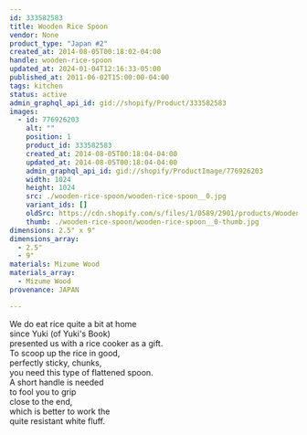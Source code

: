 ```yaml
---
id: 333582583
title: Wooden Rice Spoon
vendor: None
product_type: "Japan #2"
created_at: 2014-08-05T00:18:02-04:00
handle: wooden-rice-spoon
updated_at: 2024-01-04T12:16:33-05:00
published_at: 2011-06-02T15:00:00-04:00
tags: kitchen
status: active
admin_graphql_api_id: gid://shopify/Product/333582583
images:
  - id: 776926203
    alt: ""
    position: 1
    product_id: 333582583
    created_at: 2014-08-05T00:18:04-04:00
    updated_at: 2014-08-05T00:18:04-04:00
    admin_graphql_api_id: gid://shopify/ProductImage/776926203
    width: 1024
    height: 1024
    src: ./wooden-rice-spoon/wooden-rice-spoon__0.jpg
    variant_ids: []
    oldSrc: https://cdn.shopify.com/s/files/1/0589/2901/products/Wooden-Rice-Spoon.jpeg?v=1407212284
    thumb: ./wooden-rice-spoon/wooden-rice-spoon__0-thumb.jpg
dimensions: 2.5" x 9"
dimensions_array:
  - 2.5"
  - 9"
materials: Mizume Wood
materials_array:
  - Mizume Wood
provenance: JAPAN

---
```


We do eat rice quite a bit at home  
since Yuki (of Yuki's Book)  
presented us with a rice cooker as a gift.  
To scoop up the rice in good,  
perfectly sticky, chunks,  
you need this type of flattened spoon.  
A short handle is needed  
to fool you to grip  
close to the end,  
which is better to work the  
quite resistant white fluff.